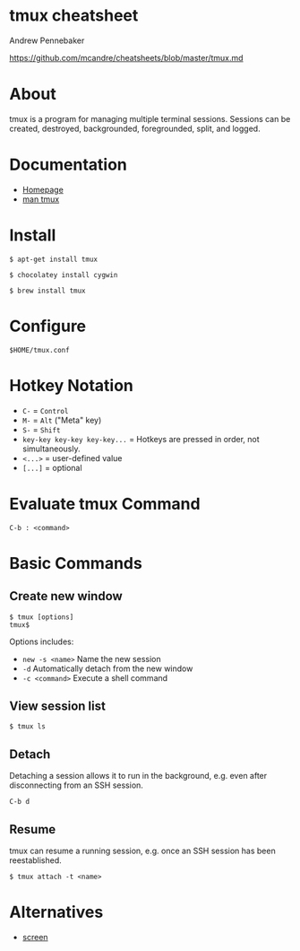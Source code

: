 # tmux cheatsheet

Andrew Pennebaker

https://github.com/mcandre/cheatsheets/blob/master/tmux.md

# About

tmux is a program for managing multiple terminal sessions. Sessions can be created, destroyed, backgrounded, foregrounded, split, and logged.

# Documentation

* [Homepage](https://tmux.github.io/)
* [man tmux](http://www.openbsd.org/cgi-bin/man.cgi/OpenBSD-current/man1/tmux.1?query=tmux&sec=1)

# Install

```
$ apt-get install tmux

$ chocolatey install cygwin

$ brew install tmux
```

# Configure

```
$HOME/tmux.conf
```

# Hotkey Notation

* `C-` = `Control`
* `M-` = `Alt` ("Meta" key)
* `S-` = `Shift`
* `key-key key-key key-key...` = Hotkeys are pressed in order, not simultaneously.
* `<...>` = user-defined value
* `[...]` = optional

# Evaluate tmux Command

```
C-b : <command>
```

# Basic Commands

## Create new window

```
$ tmux [options]
tmux$
```

Options includes:

* `new -s <name>` Name the new session
* `-d` Automatically detach from the new window
* `-c <command>` Execute a shell command

## View session list

```
$ tmux ls
```

## Detach

Detaching a session allows it to run in the background, e.g. even after disconnecting from an SSH session.

```
C-b d
```

## Resume

tmux can resume a running session, e.g. once an SSH session has been reestablished.

```
$ tmux attach -t <name>
```

# Alternatives

* [screen](https://github.com/mcandre/cheatsheets/blob/master/screen.md)
